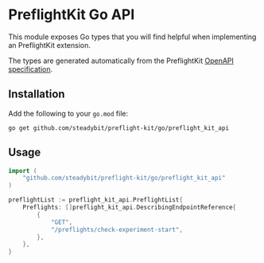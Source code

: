 # PreflightKit Go API

This module exposes Go types that you will find helpful when implementing an PreflightKit extension.

The types are generated automatically from the PreflightKit [OpenAPI specification](https://github.com/steadybit/preflight-kit/tree/main/openapi).

## Installation

Add the following to your `go.mod` file:

```
go get github.com/steadybit/preflight-kit/go/preflight_kit_api
```

## Usage

```go
import (
	"github.com/steadybit/preflight-kit/go/preflight_kit_api"
)

preflightList := preflight_kit_api.PreflightList{
    Preflights: []preflight_kit_api.DescribingEndpointReference{
        {
            "GET",
            "/preflights/check-experiment-start",
        },
    },
}
```